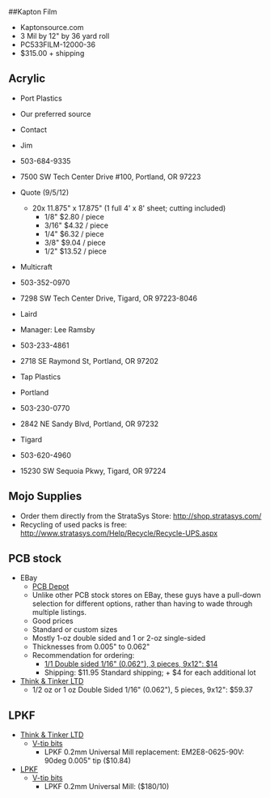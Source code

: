 ##Kapton Film

* Kaptonsource.com
 * 3 Mil by 12" by 36 yard roll
 * PC533FILM-12000-36
 * $315.00 + shipping

## Acrylic

* Port Plastics
 * Our preferred source
 * Contact
  * Jim
  * 503-684-9335
  * 7500 SW Tech Center Drive #100, Portland, OR 97223
 * Quote (9/5/12)
   * 20x 11.875" x 17.875" (1 full 4' x 8' sheet; cutting included)
     * 1/8"  $2.80 / piece
     * 3/16"  $4.32 / piece
     * 1/4"  $6.32 / piece
     * 3/8"  $9.04 / piece
     * 1/2"  $13.52 / piece

* Multicraft
 * 503-352-0970
  * 7298 SW Tech Center Drive, Tigard, OR 97223-8046

* Laird
 * Manager: Lee Ramsby
 * 503-233-4861
 * 2718 SE Raymond St, Portland, OR 97202

* Tap Plastics
 * Portland
  * 503-230-0770
  * 2842 NE Sandy Blvd, Portland, OR 97232

 * Tigard
  * 503-620-4960
  * 15230 SW Sequoia Pkwy, Tigard, OR 97224

## Mojo Supplies

* Order them directly from the StrataSys Store: <http://shop.stratasys.com/>
* Recycling of used packs is free: <http://www.stratasys.com/Help/Recycle/Recycle-UPS.aspx>

## PCB stock
* EBay
  * [PCB Depot](http://stores.ebay.com/PCB-Depot?_trksid=p2047675.l2563)
   * Unlike other PCB stock stores on EBay, these guys have a pull-down selection for different options, rather than having to wade through multiple listings.
   * Good prices
   * Standard or custom sizes
   * Mostly 1-oz double sided and 1 or 2-oz single-sided
   * Thicknesses from 0.005" to 0.062"
   * Recommendation for ordering:
     * [1/1 Double sided 1/16" (0.062"), 3 pieces, 9x12": $14](http://www.ebay.com/itm/Copper-Clad-Laminate-PCB-Printed-Circuit-Board-Material-/120664289524?pt=LH_DefaultDomain_0&var=&hash=item61cb0e8da0)
      * Shipping: $11.95 Standard shipping; + $4 for each additional lot
* [Think & Tinker LTD](http://www.thinktink.com/products/Copperclad.asp)
  * 1/2 oz or 1 oz Double Sided 1/16" (0.062"), 5 pieces, 9x12": $59.37
 
## LPKF 
* [Think & Tinker LTD](http://www.thinktink.com)
  * [V-tip bits](http://www.thinktink.com/products/Mechanical_Etching_Bits.asp)
    * LPKF 0.2mm Universal Mill replacement: EM2E8-0625-90V: 90deg 0.005" tip ($10.84)
* [LPKF](http://www.lpkfusa.com/Store/pages/list.aspx?cat=11&cid=11)
  * [V-tip bits](http://www.lpkfusa.com/Store/pages/list.aspx?cat=11/42&cid=42)
    * LPKF 0.2mm Universal Mill: ($180/10)